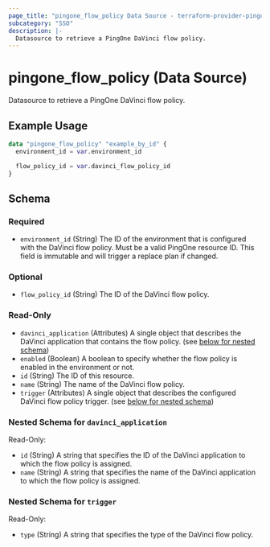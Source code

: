 ```yaml
---
page_title: "pingone_flow_policy Data Source - terraform-provider-pingone"
subcategory: "SSO"
description: |-
  Datasource to retrieve a PingOne DaVinci flow policy.
---
```


# pingone_flow_policy (Data Source)

Datasource to retrieve a PingOne DaVinci flow policy.

## Example Usage

```terraform
data "pingone_flow_policy" "example_by_id" {
  environment_id = var.environment_id

  flow_policy_id = var.davinci_flow_policy_id
}
```

<!-- schema generated by tfplugindocs -->
## Schema

### Required

- `environment_id` (String) The ID of the environment that is configured with the DaVinci flow policy.  Must be a valid PingOne resource ID.  This field is immutable and will trigger a replace plan if changed.

### Optional

- `flow_policy_id` (String) The ID of the DaVinci flow policy.

### Read-Only

- `davinci_application` (Attributes) A single object that describes the DaVinci application that contains the flow policy. (see [below for nested schema](#nestedatt--davinci_application))
- `enabled` (Boolean) A boolean to specify whether the flow policy is enabled in the environment or not.
- `id` (String) The ID of this resource.
- `name` (String) The name of the DaVinci flow policy.
- `trigger` (Attributes) A single object that describes the configured DaVinci flow policy trigger. (see [below for nested schema](#nestedatt--trigger))

<a id="nestedatt--davinci_application"></a>
### Nested Schema for `davinci_application`

Read-Only:

- `id` (String) A string that specifies the ID of the DaVinci application to which the flow policy is assigned.
- `name` (String) A string that specifies the name of the DaVinci application to which the flow policy is assigned.


<a id="nestedatt--trigger"></a>
### Nested Schema for `trigger`

Read-Only:

- `type` (String) A string that specifies the type of the DaVinci flow policy.
